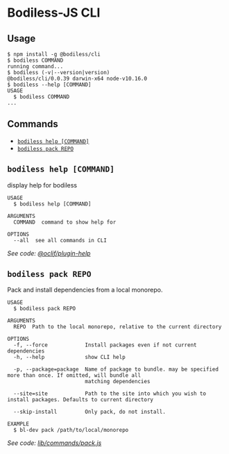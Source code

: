 # Bodiless-JS CLI

## Usage
<!-- usage -->
```sh-session
$ npm install -g @bodiless/cli
$ bodiless COMMAND
running command...
$ bodiless (-v|--version|version)
@bodiless/cli/0.0.39 darwin-x64 node-v10.16.0
$ bodiless --help [COMMAND]
USAGE
  $ bodiless COMMAND
...
```
<!-- usagestop -->

## Commands
<!-- commands -->
* [`bodiless help [COMMAND]`](#bodiless-help-command)
* [`bodiless pack REPO`](#bodiless-pack-repo)

## `bodiless help [COMMAND]`

display help for bodiless

```
USAGE
  $ bodiless help [COMMAND]

ARGUMENTS
  COMMAND  command to show help for

OPTIONS
  --all  see all commands in CLI
```

_See code: [@oclif/plugin-help](https://github.com/oclif/plugin-help/blob/v2.2.3/src/commands/help.ts)_

## `bodiless pack REPO`

Pack and install dependencies from a local monorepo.

```
USAGE
  $ bodiless pack REPO

ARGUMENTS
  REPO  Path to the local monorepo, relative to the current directory

OPTIONS
  -f, --force            Install packages even if not current dependencies
  -h, --help             show CLI help

  -p, --package=package  Name of package to bundle. may be specified more than once. If omitted, will bundle all
                         matching dependencies

  --site=site            Path to the site into which you wish to install packages. Defaults to current directory

  --skip-install         Only pack, do not install.

EXAMPLE
  $ bl-dev pack /path/to/local/monorepo
```

_See code: [lib/commands/pack.js](https://github.com/johnsonandjohnson/bodiless-js/blob/v0.0.39/lib/commands/pack.js)_
<!-- commandsstop -->
